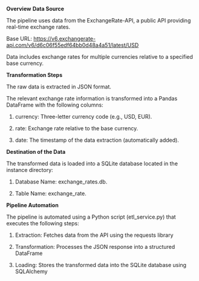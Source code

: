 

**Overview**
**Data Source**

The pipeline uses data from the ExchangeRate-API, a public API providing real-time exchange rates.
    
Base URL: https://v6.exchangerate-api.com/v6/d6c06f55edf64bb0d48a4a51/latest/USD
    
Data includes exchange rates for multiple currencies relative to a specified base currency.

**Transformation Steps**

The raw data is extracted in JSON format.

The relevant exchange rate information is transformed into a Pandas DataFrame with the following columns:
    
1) currency: Three-letter currency code (e.g., USD, EUR).
        
2) rate: Exchange rate relative to the base currency.
        
3) date: The timestamp of the data extraction (automatically added).

**Destination of the Data**

The transformed data is loaded into a SQLite database located in the instance directory:
    
 1) Database Name: exchange_rates.db.
        
 2) Table Name: exchange_rate.

**Pipeline Automation**

The pipeline is automated using a Python script (etl_service.py) that executes the following steps:
    
1) Extraction: Fetches data from the API using the requests library
        
2) Transformation: Processes the JSON response into a structured DataFrame
        
3) Loading: Stores the transformed data into the SQLite database using SQLAlchemy

